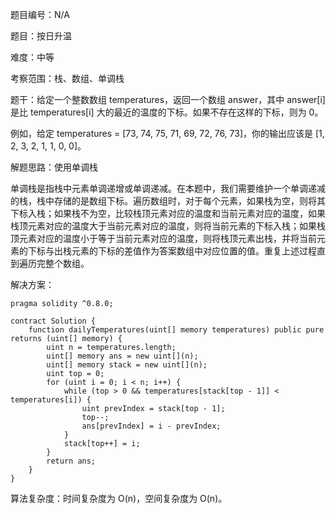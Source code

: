题目编号：N/A

题目：按日升温

难度：中等

考察范围：栈、数组、单调栈

题干：给定一个整数数组 temperatures，返回一个数组 answer，其中 answer[i] 是比 temperatures[i] 大的最近的温度的下标。如果不存在这样的下标，则为 0。

例如，给定 temperatures = [73, 74, 75, 71, 69, 72, 76, 73]，你的输出应该是 [1, 2, 3, 2, 1, 1, 0, 0]。

解题思路：使用单调栈

单调栈是指栈中元素单调递增或单调递减。在本题中，我们需要维护一个单调递减的栈，栈中存储的是数组下标。遍历数组时，对于每个元素，如果栈为空，则将其下标入栈；如果栈不为空，比较栈顶元素对应的温度和当前元素对应的温度，如果栈顶元素对应的温度大于当前元素对应的温度，则将当前元素的下标入栈；如果栈顶元素对应的温度小于等于当前元素对应的温度，则将栈顶元素出栈，并将当前元素的下标与出栈元素的下标的差值作为答案数组中对应位置的值。重复上述过程直到遍历完整个数组。

解决方案：

```
pragma solidity ^0.8.0;

contract Solution {
    function dailyTemperatures(uint[] memory temperatures) public pure returns (uint[] memory) {
        uint n = temperatures.length;
        uint[] memory ans = new uint[](n);
        uint[] memory stack = new uint[](n);
        uint top = 0;
        for (uint i = 0; i < n; i++) {
            while (top > 0 && temperatures[stack[top - 1]] < temperatures[i]) {
                uint prevIndex = stack[top - 1];
                top--;
                ans[prevIndex] = i - prevIndex;
            }
            stack[top++] = i;
        }
        return ans;
    }
}
```

算法复杂度：时间复杂度为 O(n)，空间复杂度为 O(n)。